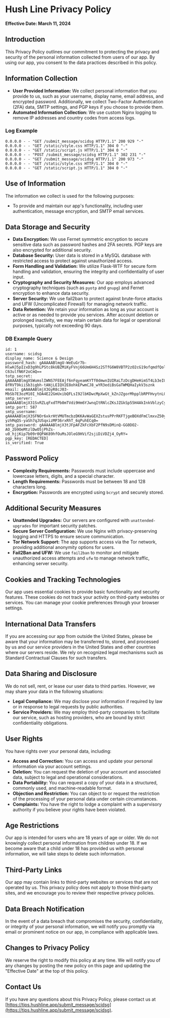 # Hush Line Privacy Policy

**Effective Date: March 11, 2024**

## Introduction

This Privacy Policy outlines our commitment to protecting the privacy and security of the personal information collected from users of our app. By using our app, you consent to the data practices described in this policy.

## Information Collection

- **User Provided Information:** We collect personal information that you provide to us, such as your username, display name, email address, and encrypted password. Additionally, we collect Two-Factor Authentication (2FA) data, SMTP settings, and PGP keys if you choose to provide them.
- **Automated Information Collection:** We use custom Nginx logging to remove IP addresses and country codes from access logs.

### Log Example
```
0.0.0.0 - - "GET /submit_message/scidsg HTTP/1.1" 200 929 "-"
0.0.0.0 - - "GET /static/style.css HTTP/1.1" 304 0 "-"
0.0.0.0 - - "GET /static/script.js HTTP/1.1" 304 0 "-"
0.0.0.0 - - "POST /submit_message/scidsg HTTP/1.1" 302 231 "-"
0.0.0.0 - - "GET /submit_message/scidsg HTTP/1.1" 200 973 "-"
0.0.0.0 - - "GET /static/style.css HTTP/1.1" 304 0 "-"
0.0.0.0 - - "GET /static/script.js HTTP/1.1" 304 0 "-"
```

## Use of Information

The information we collect is used for the following purposes:

- To provide and maintain our app's functionality, including user authentication, message encryption, and SMTP email services.

## Data Storage and Security

- **Data Encryption:** We use Fernet symmetric encryption to secure sensitive data such as password hashes and 2FA secrets. PGP keys are also encrypted for additional security.
- **Database Security:** User data is stored in a MySQL database with restricted access to protect against unauthorized access.
- **Form Handling and Validation:** We utilize Flask-WTF for secure form handling and validation, ensuring the integrity and confidentiality of user input.
- **Cryptography and Security Measures:** Our app employs advanced cryptography techniques (such as `pyotp` and `gnupg`) and Fernet encryption to enhance data security.
- **Server Security:** We use fail2ban to protect against brute-force attacks and UFW (Uncomplicated Firewall) for managing network traffic.
- **Data Retention:** We retain your information as long as your account is active or as needed to provide you services. After account deletion or prolonged inactivity, we may retain certain data for legal or operational purposes, typically not exceeding 90 days.

### DB Example Query
```
id: 1
username: scidsg
display_name: Science & Design
password_hash: gAAAAABlmgU-WeEuGr7b-HlwHJ5pIzxD3g9hLPStc8kUBZMiKyFVnj66Um6H4Sz2STfG6W8VBTP2zO2cG19ofqmdfQolx_Da6m_X3lHUajdlh1yp1alf_BoAoBvMxPUDkDRrrUWuaR1T0fJYeXY-C63ulfN6F2oCmQ==
totp_secret: gAAAAABlmgXSWumslIWNS7FEEAjf6nFqyeamKYTf0dmwnIUIRaLTzDcgDHeHimST4Lb3eIUwu-8fRVT9kiiSb3igbh-tANjLEIQV2E8ohkEPwmCJ8_wYR3ediBsGaTWMQHaIykV3sznk
email: gAAAAABlmjX3GyR8cJ03-MbSb7E3ozM10I_hDA4E22GmUxibQFLsI92lbKDwcMpXwGt_kZnJZgorMhpplbRPFHvytnL0aJOnrejkrua2YVwhrsuu0GwK8GA=
smtp_server: gAAAAABlmjX31SvRZLqFxdTPb0mTVdi9Hm6YJwnqItRNlcZKsJZGkSp55H4AkInkVblzyCyYuB0C4JCkzYVnuXQXt5TqTDiNPw==
smtp_port: 587
smtp_username: gAAAAABlmjX3SFNOr6xkrHtVMUTmcbzDKKAvWaGEXZstusPPrRKFTjgeBOXdFmClmxvZ50yU7uSXT2-yzhMqQS-yaSh7qJUSqxizMP36rxRhT_6qPuhECq0=
smtp_password: gAAAAABlmjX3tJFpAFZkFcXbF2PfN9sDMinQ-GG0DO2-AO_2b9OeMtzlDwO5jPhZs-u0_hjjKip7b09r0QPAK89hfOuMsJOleG9HVif2sjiDiVDZj4_OyRY=
pgp_key: [REDACTED]
is_verified: True
```

## Password Policy

- **Complexity Requirements:** Passwords must include uppercase and lowercase letters, digits, and a special character.
- **Length Requirements:** Passwords must be between 18 and 128 characters long.
- **Encryption:** Passwords are encrypted using `bcrypt` and securely stored.

## Additional Security Measures

- **Unattended Upgrades:** Our servers are configured with `unattended-upgrades` for important security patches.
- **Secure Server Configuration:** We use Nginx with privacy-preserving logging and HTTPS to ensure secure communication.
- **Tor Network Support:** The app supports access via the Tor network, providing additional anonymity options for users.
- **Fail2Ban and UFW:** We use `fail2ban` to monitor and mitigate unauthorized access attempts and `ufw` to manage network traffic, enhancing server security.

## Cookies and Tracking Technologies

Our app uses essential cookies to provide basic functionality and security features. These cookies do not track your activity on third-party websites or services. You can manage your cookie preferences through your browser settings.

## International Data Transfers

If you are accessing our app from outside the United States, please be aware that your information may be transferred to, stored, and processed by us and our service providers in the United States and other countries where our servers reside. We rely on recognized legal mechanisms such as Standard Contractual Clauses for such transfers.

## Data Sharing and Disclosure

We do not sell, rent, or lease our user data to third parties. However, we may share your data in the following situations:

- **Legal Compliance:** We may disclose your information if required by law or in response to legal requests by public authorities.
- **Service Providers:** We may employ third-party companies to facilitate our service, such as hosting providers, who are bound by strict confidentiality obligations.

## User Rights

You have rights over your personal data, including:

- **Access and Correction:** You can access and update your personal information via your account settings.
- **Deletion:** You can request the deletion of your account and associated data, subject to legal and operational considerations.
- **Data Portability:** You can request a copy of your data in a structured, commonly used, and machine-readable format.
- **Objection and Restriction:** You can object to or request the restriction of the processing of your personal data under certain circumstances.
- **Complaints:** You have the right to lodge a complaint with a supervisory authority if you believe your rights have been violated.

## Age Restrictions

Our app is intended for users who are 18 years of age or older. We do not knowingly collect personal information from children under 18. If we become aware that a child under 18 has provided us with personal information, we will take steps to delete such information.

## Third-Party Links

Our app may contain links to third-party websites or services that are not operated by us. This privacy policy does not apply to those third-party sites, and we encourage you to review their respective privacy policies.

## Data Breach Notification

In the event of a data breach that compromises the security, confidentiality, or integrity of your personal information, we will notify you promptly via email or prominent notice on our app, in compliance with applicable laws.

## Changes to Privacy Policy

We reserve the right to modify this policy at any time. We will notify you of any changes by posting the new policy on this page and updating the "Effective Date" at the top of this policy.

## Contact Us

If you have any questions about this Privacy Policy, please contact us at [https://tips.hushline.app/submit_message/scidsg](https://tips.hushline.app/submit_message/scidsg).
